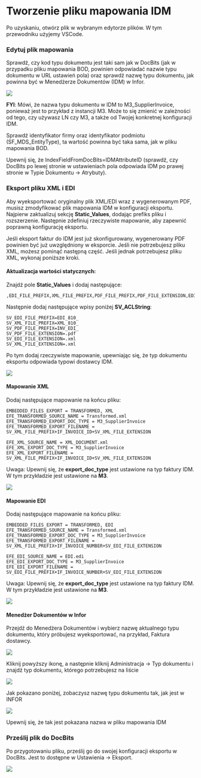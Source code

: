 # Tworzenie pliku mapowania IDM



Po uzyskaniu, otwórz plik w wybranym edytorze plików. W tym przewodniku użyjemy VSCode.

### Edytuj plik mapowania

Sprawdź, czy kod typu dokumentu jest taki sam jak w DocBits (jak w przypadku pliku mapowania BOD, powinien odpowiadać nazwie typu dokumentu w URL ustawień pola) oraz sprawdź nazwę typu dokumentu, jak powinna być w Menedżerze Dokumentów (IDM) w Infor.

![](https://docs.docbits.com/~gitbook/image?url=https%3A%2F%2Flh7-us.googleusercontent.com%2FWHO0vg2W36yVFBq0ay0wBMFVzMfT6pNvHklt0o8N4tqUpM03jXJm2fykuYjyZh0z4wFTO4Eaeh39-D03re3a9utegrdVdsjHBfucmALA3B7YBWd92-9bcYr543G4MWftv0RosvTgFP3J6NNmLZAz5Dc\&width=768\&dpr=4\&quality=100\&sign=5bb93fe7\&sv=2)

**FYI**: Mówi, że nazwa typu dokumentu w IDM to M3\_SupplierInvoice, ponieważ jest to przykład z instancji M3. Może to się zmienić w zależności od tego, czy używasz LN czy M3, a także od Twojej konkretnej konfiguracji IDM.

Sprawdź identyfikator firmy oraz identyfikator podmiotu (SF\_MDS\_EntityType), ta wartość powinna być taka sama, jak w pliku mapowania BOD.

Upewnij się, że IndexFieldFromDocBits=IDMAttributeID (sprawdź, czy DocBits po lewej stronie w ustawieniach pola odpowiada IDM po prawej stronie w Typie Dokumentu → Atrybuty).

### Eksport pliku XML i EDI

Aby wyeksportować oryginalny plik XML/EDI wraz z wygenerowanym PDF, musisz zmodyfikować plik mapowania IDM w konfiguracji eksportu. Najpierw zaktualizuj sekcję **Static\_Values**, dodając prefiks pliku i rozszerzenie. Następnie zdefiniuj rzeczywiste mapowanie, aby zapewnić poprawną konfigurację eksportu.

Jeśli eksport faktur do IDM jest już skonfigurowany, wygenerowany PDF powinien być już uwzględniony w eksporcie. Jeśli nie potrzebujesz pliku XML, możesz pominąć następną część. Jeśli jednak potrzebujesz pliku XML, wykonaj poniższe kroki.

#### Aktualizacja wartości statycznych:

Znajdź pole **Static\_Values** i dodaj następujące:

```
,EDI_FILE_PREFIX,XML_FILE_PREFIX,PDF_FILE_PREFIX,PDF_FILE_EXTENSION,EDI_FILE_EXTENSION,XML_FILE_EXTENSION
```

Następnie dodaj następujące wpisy poniżej **SV\_ACLString**:

```
SV_EDI_FILE_PREFIX=EDI_810_
SV_XML_FILE_PREFIX=XML_810_
SV_PDF_FILE_PREFIX=INV_EDI_
SV_PDF_FILE_EXTENSION=.pdf
SV_EDI_FILE_EXTENSION=.xml
SV_XML_FILE_EXTENSION=.xml
```

Po tym dodaj rzeczywiste mapowanie, upewniając się, że typ dokumentu eksportu odpowiada typowi dostawcy IDM.

![](https://docs.docbits.com/~gitbook/image?url=https%3A%2F%2F578966019-files.gitbook.io%2F%7E%2Ffiles%2Fv0%2Fb%2Fgitbook-x-prod.appspot.com%2Fo%2Fspaces%252FT2n2w4uDCJvv7CJ5zrdk%252Fuploads%252F6k18wa4zSaSZkvfEKMwW%252Fimage.png%3Falt%3Dmedia%26token%3De6c49d36-44b9-4d18-9d22-63d30205dbd5\&width=768\&dpr=4\&quality=100\&sign=3ac8bc32\&sv=2)

#### Mapowanie XML

Dodaj następujące mapowanie na końcu pliku:

```
EMBEDDED_FILES_EXPORT = TRANSFORMED, XML
EFE_TRANSFORMED_SOURCE_NAME = Transformed.xml
EFE_TRANSFORMED_EXPORT_DOC_TYPE = M3_SupplierInvoice
EFE_TRANSFORMED_EXPORT_FILENAME = SV_XML_FILE_PREFIX+IF_INVOICE_ID+SV_XML_FILE_EXTENSION

EFE_XML_SOURCE_NAME = XML_DOCUMENT.xml
EFE_XML_EXPORT_DOC_TYPE = M3_SupplierInvoice
EFE_XML_EXPORT_FILENAME = SV_XML_FILE_PREFIX+IF_INVOICE_ID+SV_XML_FILE_EXTENSION
```

Uwaga: Upewnij się, że **export\_doc\_type** jest ustawione na typ faktury IDM. W tym przykładzie jest ustawione na **M3**.

![](https://docs.docbits.com/~gitbook/image?url=https%3A%2F%2F578966019-files.gitbook.io%2F%7E%2Ffiles%2Fv0%2Fb%2Fgitbook-x-prod.appspot.com%2Fo%2Fspaces%252FT2n2w4uDCJvv7CJ5zrdk%252Fuploads%252FlXToG368VI7Fc7HDguCn%252Fimage.png%3Falt%3Dmedia%26token%3Dcb153977-34e1-4f5f-a416-60e3141b4aca\&width=768\&dpr=4\&quality=100\&sign=b7d9585c\&sv=2)

#### Mapowanie EDI

Dodaj następujące mapowanie na końcu pliku:

```
EMBEDDED_FILES_EXPORT = TRANSFORMED, EDI
EFE_TRANSFORMED_SOURCE_NAME = Transformed.xml
EFE_TRANSFORMED_EXPORT_DOC_TYPE = M3_SupplierInvoice
EFE_TRANSFORMED_EXPORT_FILENAME = SV_XML_FILE_PREFIX+IF_INVOICE_NUMBER+SV_EDI_FILE_EXTENSION

EFE_EDI_SOURCE_NAME = EDI.edi
EFE_EDI_EXPORT_DOC_TYPE = M3_SupplierInvoice
EFE_EDI_EXPORT_FILENAME = SV_EDI_FILE_PREFIX+IF_INVOICE_NUMBER+SV_EDI_FILE_EXTENSION
```

Uwaga: Upewnij się, że **export\_doc\_type** jest ustawione na typ faktury IDM. W tym przykładzie jest ustawione na **M3**.

![](https://docs.docbits.com/~gitbook/image?url=https%3A%2F%2F578966019-files.gitbook.io%2F%7E%2Ffiles%2Fv0%2Fb%2Fgitbook-x-prod.appspot.com%2Fo%2Fspaces%252FT2n2w4uDCJvv7CJ5zrdk%252Fuploads%252FSrF54zkGq6aYYuJq1KAI%252Fimage.png%3Falt%3Dmedia%26token%3D403c9bfa-7e97-4d3c-a4b0-1bb82b98fe50\&width=768\&dpr=4\&quality=100\&sign=a768865f\&sv=2)

#### Menedżer Dokumentów w Infor

Przejdź do Menedżera Dokumentów i wybierz nazwę aktualnego typu dokumentu, który próbujesz wyeksportować, na przykład, Faktura dostawcy.

![](https://docs.docbits.com/~gitbook/image?url=https%3A%2F%2Flh7-us.googleusercontent.com%2FEV3uw3R1L6_RRANB7FRLwtUFMbv_KGtL4x6kAk6lEYhwI90UeG2uWqFD2Azpxv-SRFl9zfvdratOZbXxp2D1-SryLo3Boj2x9Xc4PQXJ6vUhX5c9pvhv4XHuCk-qMK51DZ885vRUJ5dwES7k84uhoyk\&width=768\&dpr=4\&quality=100\&sign=a2f25ec9\&sv=2)

Kliknij powyższy ikonę, a następnie kliknij Administracja → Typ dokumentu i znajdź typ dokumentu, którego potrzebujesz na liście

![](https://docs.docbits.com/~gitbook/image?url=https%3A%2F%2Flh7-us.googleusercontent.com%2FldsuINS9SCUQm3E57s8j_95gzBGwHQFavcf6d3myg6tuVxRoQHtq8R-6we5OEJ63swDxwPc9w7hbySWqWdfaMsGdQpn99m6EchPY5f5DzXEj-8mjocwPNtdJVNP34CuPvw0JIImDgFX1Q05M8-ogZo8\&width=768\&dpr=4\&quality=100\&sign=a1149783\&sv=2)

Jak pokazano poniżej, zobaczysz nazwę typu dokumentu tak, jak jest w INFOR

![](https://docs.docbits.com/~gitbook/image?url=https%3A%2F%2Flh7-us.googleusercontent.com%2FKSreWGS7TqdMP64BqtufM24xk0RDnNDHUZapnPsSuRj_umPJ3icll89KI2RYpbtet2F6ccL8QfYbl27-2j1nQPwQ0z-Nq873c4Tv72ee9AJhKMxynIUxmJKKsQQCupW_dpRfw_5BXm0WvAnw4HOALmw\&width=768\&dpr=4\&quality=100\&sign=62bfe0a6\&sv=2)

Upewnij się, że tak jest pokazana nazwa w pliku mapowania IDM

### Prześlij plik do DocBits

Po przygotowaniu pliku, prześlij go do swojej konfiguracji eksportu w DocBits. Jest to dostępne w Ustawienia → Eksport.

![](https://docs.docbits.com/~gitbook/image?url=https%3A%2F%2Flh7-us.googleusercontent.com%2FrUHhvImiWamK6JxnWSPL4JEioAJq3AmvdsubJDo-DoDV9F_i5mZ42YDnjqZUYKYSJu1Cetc_4fLwlvvmoZXYIzmBf3hoyW6RjfP9HQ8FkNDhW1IbLHvNTCHWFRaeCECdZ97u79-Eu37TvzqnqGPEayM\&width=768\&dpr=4\&quality=100\&sign=a13b8c88\&sv=2)
